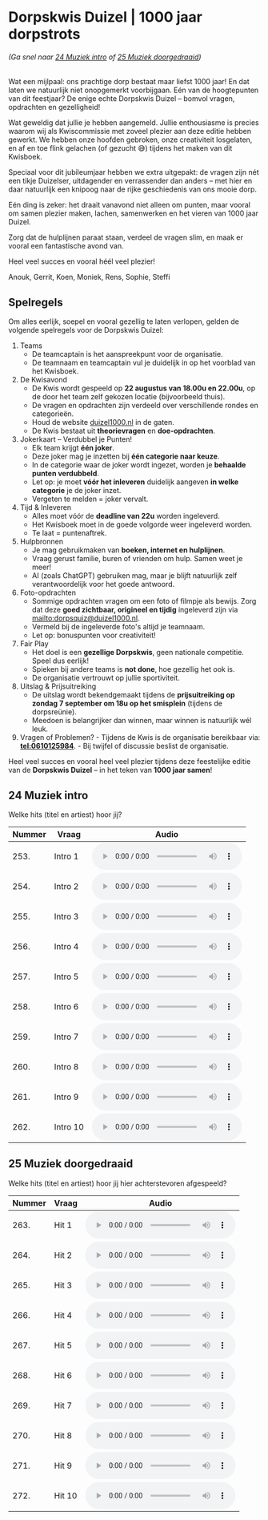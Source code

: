 # Dorpskwis Duizel | 1000 jaar dorpstrots

###### (Ga snel naar [24 Muziek intro](#24-muziek-intro) of [25 Muziek doorgedraaid](#25-muziek-doorgedraaid))

Wat een mijlpaal: ons prachtige dorp bestaat maar liefst 1000 jaar! En dat laten we natuurlijk niet onopgemerkt voorbijgaan. Eén van de hoogtepunten van dit feestjaar? De enige echte Dorpskwis Duizel – bomvol vragen, opdrachten en gezelligheid!

Wat geweldig dat jullie je hebben aangemeld. Jullie enthousiasme is precies waarom wij als Kwiscommissie met zoveel plezier aan deze editie hebben gewerkt. We hebben onze hoofden gebroken, onze creativiteit losgelaten, en af en toe flink gelachen (of gezucht 😅) tijdens het maken van dit Kwisboek.

Speciaal voor dit jubileumjaar hebben we extra uitgepakt: de vragen zijn nét een tikje Duizelser, uitdagender en verrassender dan anders – met hier en daar natuurlijk een knipoog naar de rijke geschiedenis van ons mooie dorp.

Eén ding is zeker: het draait vanavond niet alleen om punten, maar vooral om samen plezier maken, lachen, samenwerken en het vieren van 1000 jaar Duizel.

Zorg dat de hulplijnen paraat staan, verdeel de vragen slim, en maak er vooral een fantastische avond van.

Heel veel succes en vooral héél veel plezier!

Anouk, Gerrit, Koen, Moniek, Rens, Sophie, Steffi

## Spelregels

Om alles eerlijk, soepel en vooral gezellig te laten verlopen, gelden de volgende spelregels voor de Dorpskwis Duizel:

1. Teams
    - De teamcaptain is het aanspreekpunt voor de organisatie.
    - De teamnaam en teamcaptain vul je duidelijk in op het voorblad van het Kwisboek.
2. De Kwisavond
    - De Kwis wordt gespeeld op **22 augustus van 18.00u en 22.00u**, op de door het team zelf gekozen locatie (bijvoorbeeld thuis).
    - De vragen en opdrachten zijn verdeeld over verschillende rondes en categorieën.
    - Houd de website [duizel1000.nl](https://duizel1000.nl) in de gaten.
    - De Kwis bestaat uit **theorievragen** en **doe-opdrachten**.
3. Jokerkaart – Verdubbel je Punten!
    - Elk team krijgt **één joker**.
    - Deze joker mag je inzetten bij **één categorie naar keuze**.
    - In de categorie waar de joker wordt ingezet, worden je **behaalde punten verdubbeld**.
    - Let op: je moet **vóór het inleveren** duidelijk aangeven **in welke categorie** je de joker inzet.
    - Vergeten te melden = joker vervalt.
4. Tijd & Inleveren
    - Alles moet vóór de **deadline van 22u** worden ingeleverd.
    - Het Kwisboek moet in de goede volgorde weer ingeleverd worden.
    - Te laat = puntenaftrek.
5. Hulpbronnen
    - Je mag gebruikmaken van **boeken, internet en hulplijnen**.
    - Vraag gerust familie, buren of vrienden om hulp. Samen weet je meer!
    - AI (zoals ChatGPT) gebruiken mag, maar je blijft natuurlijk zelf verantwoordelijk voor het goede antwoord.
6. Foto-opdrachten
    - Sommige opdrachten vragen om een foto of filmpje als bewijs. Zorg dat deze **goed zichtbaar, origineel en tijdig** ingeleverd zijn via [mailto:dorpsquiz@duizel1000.nl](dorpsquiz@duizel1000.nl).
    - Vermeld bij de ingeleverde foto's altijd je teamnaam.
    - Let op: bonuspunten voor creativiteit!
7. Fair Play
    - Het doel is een **gezellige Dorpskwis**, geen nationale competitie. Speel dus eerlijk!
    - Spieken bij andere teams is **not done**, hoe gezellig het ook is.
    - De organisatie vertrouwt op jullie sportiviteit.
8. Uitslag & Prijsuitreiking
    - De uitslag wordt bekendgemaakt tijdens de **prijsuitreiking op zondag 7 september om 18u op het smisplein** (tijdens de dorpsreünie).
    - Meedoen is belangrijker dan winnen, maar winnen is natuurlijk wél leuk.
  9. Vragen of Problemen?
    - Tijdens de Kwis is de organisatie bereikbaar via: **[tel:0610125984](06-10125984)**.
    - Bij twijfel of discussie beslist de organisatie.

Heel veel succes en vooral heel veel plezier tijdens deze feestelijke editie van de **Dorpskwis Duizel** – in het teken van **1000 jaar samen**!

## 24 Muziek intro

Welke hits (titel en artiest) hoor jij?

| Nummer | Vraag | Audio |
| --- | --- | --- |
| 253. | Intro 1 | <audio controls controlsList="nodownload" src="https://github.com/duizel1000/duizel1000.github.io/raw/refs/heads/main/muziek-intro/1.mp3">Je browser ondersteund deze audiobestanden niet. Probeer een nieuwere browser of een andere computer</audio> |
| 254. | Intro 2 | <audio controls controlsList="nodownload" src="https://github.com/duizel1000/duizel1000.github.io/raw/refs/heads/main/muziek-intro/2.mp3">Je browser ondersteund deze audiobestanden niet. Probeer een nieuwere browser of een andere computer</audio> |
| 255. | Intro 3 | <audio controls controlsList="nodownload" src="https://github.com/duizel1000/duizel1000.github.io/raw/refs/heads/main/muziek-intro/3.mp3">Je browser ondersteund deze audiobestanden niet. Probeer een nieuwere browser of een andere computer</audio> |
| 256. | Intro 4 | <audio controls controlsList="nodownload" src="https://github.com/duizel1000/duizel1000.github.io/raw/refs/heads/main/muziek-intro/4.mp3">Je browser ondersteund deze audiobestanden niet. Probeer een nieuwere browser of een andere computer</audio> |
| 257. | Intro 5 | <audio controls controlsList="nodownload" src="https://github.com/duizel1000/duizel1000.github.io/raw/refs/heads/main/muziek-intro/5.mp3">Je browser ondersteund deze audiobestanden niet. Probeer een nieuwere browser of een andere computer</audio> |
| 258. | Intro 6 | <audio controls controlsList="nodownload" src="https://github.com/duizel1000/duizel1000.github.io/raw/refs/heads/main/muziek-intro/6.mp3">Je browser ondersteund deze audiobestanden niet. Probeer een nieuwere browser of een andere computer</audio> |
| 259. | Intro 7 | <audio controls controlsList="nodownload" src="https://github.com/duizel1000/duizel1000.github.io/raw/refs/heads/main/muziek-intro/7.mp3">Je browser ondersteund deze audiobestanden niet. Probeer een nieuwere browser of een andere computer</audio> |
| 260. | Intro 8 | <audio controls controlsList="nodownload" src="https://github.com/duizel1000/duizel1000.github.io/raw/refs/heads/main/muziek-intro/8.mp3">Je browser ondersteund deze audiobestanden niet. Probeer een nieuwere browser of een andere computer</audio> |
| 261. | Intro 9 | <audio controls controlsList="nodownload" src="https://github.com/duizel1000/duizel1000.github.io/raw/refs/heads/main/muziek-intro/9.mp3">Je browser ondersteund deze audiobestanden niet. Probeer een nieuwere browser of een andere computer</audio> |
| 262. | Intro 10 | <audio controls controlsList="nodownload" src="https://github.com/duizel1000/duizel1000.github.io/raw/refs/heads/main/muziek-intro/10.mp3">Je browser ondersteund deze audiobestanden niet. Probeer een nieuwere browser of een andere computer</audio> |

## 25 Muziek doorgedraaid

Welke hits (titel en artiest) hoor jij hier achterstevoren afgespeeld?

| Nummer | Vraag | Audio |
| --- | --- | --- |
| 263. | Hit 1 | <audio controls controlsList="nodownload" src="https://github.com/duizel1000/duizel1000.github.io/raw/refs/heads/main/muziek-intro/1.mp3">Je browser ondersteund deze audiobestanden niet. Probeer een nieuwere browser of een andere computer</audio> |
| 264. | Hit 2 | <audio controls controlsList="nodownload" src="https://github.com/duizel1000/duizel1000.github.io/raw/refs/heads/main/muziek-intro/2.mp3">Je browser ondersteund deze audiobestanden niet. Probeer een nieuwere browser of een andere computer</audio> |
| 265. | Hit 3 | <audio controls controlsList="nodownload" src="https://github.com/duizel1000/duizel1000.github.io/raw/refs/heads/main/muziek-intro/3.mp3">Je browser ondersteund deze audiobestanden niet. Probeer een nieuwere browser of een andere computer</audio> |
| 266. | Hit 4 | <audio controls controlsList="nodownload" src="https://github.com/duizel1000/duizel1000.github.io/raw/refs/heads/main/muziek-intro/4.mp3">Je browser ondersteund deze audiobestanden niet. Probeer een nieuwere browser of een andere computer</audio> |
| 267. | Hit 5 | <audio controls controlsList="nodownload" src="https://github.com/duizel1000/duizel1000.github.io/raw/refs/heads/main/muziek-intro/5.mp3">Je browser ondersteund deze audiobestanden niet. Probeer een nieuwere browser of een andere computer</audio> |
| 268. | Hit 6 | <audio controls controlsList="nodownload" src="https://github.com/duizel1000/duizel1000.github.io/raw/refs/heads/main/muziek-intro/6.mp3">Je browser ondersteund deze audiobestanden niet. Probeer een nieuwere browser of een andere computer</audio> |
| 269. | Hit 7 | <audio controls controlsList="nodownload" src="https://github.com/duizel1000/duizel1000.github.io/raw/refs/heads/main/muziek-intro/7.mp3">Je browser ondersteund deze audiobestanden niet. Probeer een nieuwere browser of een andere computer</audio> |
| 270. | Hit 8 | <audio controls controlsList="nodownload" src="https://github.com/duizel1000/duizel1000.github.io/raw/refs/heads/main/muziek-intro/8.mp3">Je browser ondersteund deze audiobestanden niet. Probeer een nieuwere browser of een andere computer</audio> |
| 271. | Hit 9 | <audio controls controlsList="nodownload" src="https://github.com/duizel1000/duizel1000.github.io/raw/refs/heads/main/muziek-intro/9.mp3">Je browser ondersteund deze audiobestanden niet. Probeer een nieuwere browser of een andere computer</audio> |
| 272. | Hit 10 | <audio controls controlsList="nodownload" src="https://github.com/duizel1000/duizel1000.github.io/raw/refs/heads/main/muziek-intro/10.mp3">Je browser ondersteund deze audiobestanden niet. Probeer een nieuwere browser of een andere computer</audio> |
